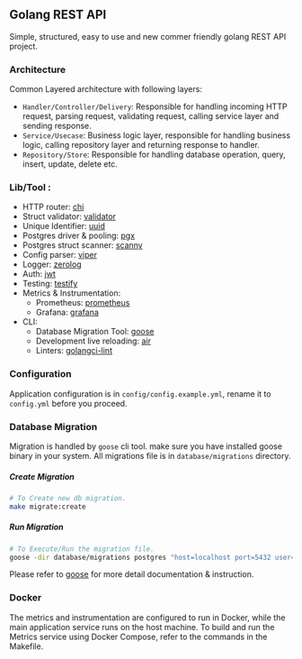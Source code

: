 ## Golang REST API
Simple, structured, easy to use and new commer friendly golang REST API project.

### Architecture
Common Layered architecture with following layers:
- `Handler/Controller/Delivery`: Responsible for handling incoming HTTP request, parsing request, validating request, calling service layer and sending response.
- `Service/Usecase`: Business logic layer, responsible for handling business logic, calling repository layer and returning response to handler.
- `Repository/Store`: Responsible for handling database operation, query, insert, update, delete etc.

### Lib/Tool :
- HTTP router: [chi](https://github.com/go-chi/chi)
- Struct validator: [validator](https://github.com/go-playground/validator)
- Unique Identifier: [uuid](https://github.com/google/uuid)
- Postgres driver & pooling: [pgx](https://github.com/jackc/pgx)
- Postgres struct scanner: [scanny](https://github.com/georgysavva/scany)
- Config parser: [viper](https://github.com/spf13/viper)
- Logger: [zerolog](https://github.com/rs/zerolog) 
- Auth: [jwt](https://github.com/golang-jwt/jwt)
- Testing: [testify](https://github.com/stretchr/testify)
- Metrics & Instrumentation:
    - Prometheus: [prometheus](https://github.com/prometheus/client_golang)
    - Grafana: [grafana](https://grafana.com)
- CLI:
    - Database Migration Tool: [goose](https://github.com/pressly/goose)
    - Development live reloading: [air](https://github.com/cosmtrek/air)
    - Linters: [golangci-lint](https://github.com/golangci/golangci-lint)


### Configuration
Application configuration is in `config/config.example.yml`, rename it to `config.yml` before you proceed.

### Database Migration
Migration is handled by `goose` cli tool. make sure you have installed goose binary in your system. All migrations file is in `database/migrations` directory. 
##### Create Migration
```bash
# To Create new db migration.
make migrate:create
```
##### Run Migration
```bash
# To Execute/Run the migration file.
goose -dir database/migrations postgres "host=localhost port=5432 user=<your_username> password=<your_password> dbname=<your_db_name> sslmode=disable" up
```
Please refer to [goose](https://github.com/pressly/goose) for more detail documentation & instruction.

### Docker
The metrics and instrumentation are configured to run in Docker, while the main application service runs on the host machine.
To build and run the Metrics service using Docker Compose, refer to the commands in the Makefile.
